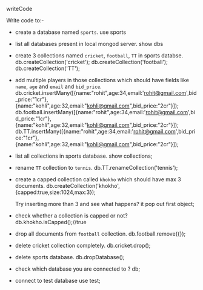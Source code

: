 writeCode

Write code to:-

- create a database named `sports`.
use sports

- list all databases present in local mongod server.
show dbs

- create 3 collections named `cricket`, `football`, `TT` in sports databse.
db.createCollection('cricket');
db.createCollection('football');
db.createCollection('TT');

- add multiple players in those collections which should have fields like `name`, `age` and `email` and `bid_price`.
db.cricket.insertMany([{name:"rohit",age:34,email:'rohit@gmail.com',bid_price:"1cr"},{name:"kohli",age:32,email:"kohli@gmail.com",bid_price:"2cr"}]);
db.football.insertMany([{name:"rohit",age:34,email:'rohit@gmail.com',bid_price:"1cr"},{name:"kohli",age:32,email:"kohli@gmail.com",bid_price:"2cr"}]);
db.TT.insertMany([{name:"rohit",age:34,email:'rohit@gmail.com',bid_price:"1cr"},{name:"kohli",age:32,email:"kohli@gmail.com",bid_price:"2cr"}]);

- list all collections in sports database.
show collections;

- rename `TT` collection to `tennis`.
db.TT.renameCollection('tennis');

- create a capped collection called `khokho` which should have max 3 documents.
db.createCollection('khokho',{capped:true,size:1024,max:3});

  Try inserting more than 3 and see what happens?
  it pop out first object;
- check whether a collection is capped or not?
db.khokho.isCapped();//true
- drop all documents from `football` collection.
db.football.remove({});
- delete cricket collection completely.
db.cricket.drop();
- delete sports database.
db.dropDatabase();
- check which database you are connected to ?
db;
- connect to test database
use test;
